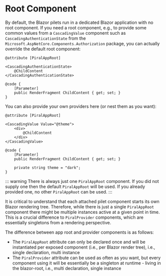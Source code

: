 # Root Component

By default, the Blazor pilets run in a dedicated Blazor application with no root component. If you need a root component, e.g., to provide some common values from a `CascadingValue` component such as `CascadingAuthenticationState` from the `Microsoft.AspNetCore.Components.Authorization` package, you can actually override the default root component:

```razor
@attribute [PiralAppRoot]

<CascadingAuthenticationState>
    @ChildContent
</CascadingAuthenticationState>

@code {
    [Parameter]
    public RenderFragment ChildContent { get; set; }
}
```

You can also provide your own providers here (or nest them as you want):

```razor
@attribute [PiralAppRoot]

<CascadingValue Value="@theme">
    <div>
        @ChildContent
    </div>
</CascadingValue>

@code {
    [Parameter]
    public RenderFragment ChildContent { get; set; }
    
    private string theme = "dark";
}
```

::: warning
There is always just one `PiralAppRoot` component. If you did not supply one then the default `PiralAppRoot` will be used. If you already provided one, no other `PiralAppRoot` can be used.
:::

It is critical to understand that each attached pilet component starts its own Blazor rendering tree. Therefore, while there is just a single `PiralAppRoot` component there might be multiple instances active at a given point in time. This is a crucial difference to `PiralProvider` components, which are essentially singletons from a rendering perspective.

The difference between app root and provider components is as follows:

- The `PiralAppRoot` attribute can only be declared once and will be instantiated per exposed component (i.e., per Blazor render tree), i.e., single declaration, multi instance
- The `PiralProvider` attribute can be used as often as you want, but every component using it will be essentially be a singleton at runtime - living in the blazor-root, i.e., multi declaration, single instance
